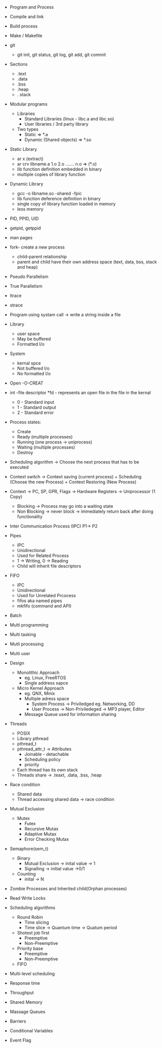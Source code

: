 
* Program and Process
* Compile and link
* Build process
* Make / Makefile
* git
    * git init, git status, git log, git add, git commit

* Sections
    * .text
    * .data
    * .bss
    * .heap
    * . stack

* Modular programs
    * Libraries
        * Standard Libraries (linux - libc.a and libc.so)
        * User libraries / 3rd party library
    * Two types
        * Static => *.a
        * Dynamic (Shared objects) => *.so 

* Static Library
    * ar x (extract)
    * ar crv libname.a 1.o 2.o ....... n.o => (*.o)
    * lib function definition embedded in binary
    * multiple copies of library function
* Dynamic Library
    * gcc -o libname.so -shared -fpic
    * lib function deference definition in binary
    * single copy of library function loaded in memory
    * less memory


* PID, PPID, UID
* getpid, getppid
* man pages


* fork- create a new process
    * child-parent relationship
    * parent and child have their own address space (text, data, bss, stack and heap) 

* Pseudo Parallelism
* True Parallelism

* ltrace
* strace
* Program using systam call -> write a string inside a file

* Library
    * user space
    * May be buffered
    * Formatted I/o
* System
    * kernal spce
    * Not buffered I/o
    * No formatted I/o

* Open -O-CREAT
* int -file descriptor
    *fd - represents an open file in the file in the kernal 
    * 0 - Standard input
    * 1 - Standard output
    * 2 - Standard error

* Process states:
    * Create
    * Ready (multiple processes)
    * Running (one process -> uniprocess)
    * Waiting (multiple processes)
    * Destroy

* Scheduling algorithm -> Choose the next process that has to be executed
* Context switch -> Context saving (current process) + Scheduling (Choose the new Process) + Context Restoring (New Process)
* Context -> PC, SP, GPR, Flags -> Hardware Registers -> Uniprocessor (1 Copy)

    * Blocking -> Process may go into a waiting state
    * Non Blocking -> never block -> immediately return back after doing functionality

*  Inter Communication Process (IPC)
    P1-> P2

* Pipes
    * IPC
    * Unidirectional
    * Used for Related Process
    * 1 -> Writing, 0 -> Reading
    * Child will inherit file descriptors

* FIFO
    * IPC
    * Unidirectional
    * Used for Unrelated Prcocess
    * fifos aka named pipes
    * mkfifo (command and API)

* Batch
* Multi programming
* Multi tasking
* Mutli processing
* Multi user

* Design
    * Monolithic Approach
        * eg. Linux, FreeRTOS
        * Single address sapce
    * Micro Kernel Approach
        * eg. QNX, Minix
        * Multiple adress space
            * System Process -> Priviledged eg. Networking, DD
            * User Process -> Non-Priviledeged -> MP3 player, Editor
        * Message Queue used for information sharing

* Threads 
    * POSIX
    * Library pthread
    * pthread_t
    * pthread_attr_t -> Attributes
        * Joinable - detachable
        * Scheduling policy
        * priority
    * Each thread has its own stack
    * Threads share -> .teaxt, .data, .bss, .heap

* Race condition
    * Shared data
    * Thread accessing shared data -> race condition

* Mutual Exclusion
    * Mutex
        * Futex
        * Recursive Mutax
        * Adaptive Mutax
        * Error Checking Mutax 

* Semaphore(sem_t)
    * Binary
        * Mutual Exclusion -> inital value -> 1
        * Signalling -> initial value ->0/1
    * Counting
        * inital -> N

* Zombie Processes and Inherited child(Orphan processes)

* Read Write Locks

* Scheduling algorithms
    * Round Robin
        * Time slicing
        * Time slice -> Quantum time -> Quatum period
    * Shotest job first
        * Preemptive
        * Non-Preemptive
    * Priority base
        * Preemptive
        * Non-Preemptive
    * FIFO
* Multi-level scheduling

* Response time
* Throughput

* Shared Memory
* Massage Queues
* Barriers

* Conditional Variables

* Event Flag